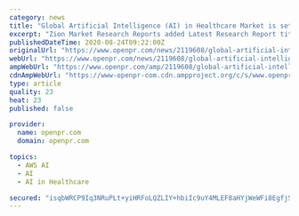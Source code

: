 ```yaml
---
category: news
title: "Global Artificial Intelligence (AI) in Healthcare Market is set to grow at Double Digit CAGR During 2020–2026 - Zion Market Research"
excerpt: "Zion Market Research Reports added Latest Research Report titled Global Artificial Intelligence AI in Healthcare Market is set to grow at Double Digit CAGR During 2020 2026 Zion Market Research to its Large Report database This report gives detailed survey"
publishedDateTime: 2020-08-24T09:22:00Z
originalUrl: "https://www.openpr.com/news/2119608/global-artificial-intelligence-ai-in-healthcare-market-is-set"
webUrl: "https://www.openpr.com/news/2119608/global-artificial-intelligence-ai-in-healthcare-market-is-set"
ampWebUrl: "https://www.openpr.com/amp/2119608/global-artificial-intelligence-ai-in-healthcare-market-is-set"
cdnAmpWebUrl: "https://www-openpr-com.cdn.ampproject.org/c/s/www.openpr.com/amp/2119608/global-artificial-intelligence-ai-in-healthcare-market-is-set"
type: article
quality: 23
heat: 23
published: false

provider:
  name: openpr.com
  domain: openpr.com

topics:
  - AWS AI
  - AI
  - AI in Healthcare

secured: "isqbWRCP9Iq3NRuPLt+yiHRFoLQZLIY+hbiIc9uY4MLEF8aHYjWeWFi8EgfjSqK626lmaMxDdmk41wHgugLHc1kZmMTpTi9Ef4iCgP2mXq1e1op8HDYe2K5syZqs6jXve+tRWOJmo9yKqH4vWL+KHNCtD7aKXXLwN86dAKRhTvHlOqWXcgkXHQeKE7lsNkJkO3VPDObPuv/0J0bKGy8346QeHFb+xj8JhkR3/9cnZuGAIm6y1Py+S4XavmDI3QxIb5LSv+eykTbUlTbGYXg7XzZnzFODGmuRgqZMCogUIeB2V9xL+k4+mhIUXV41g0O8fZf9zbSiSZj35qxHJiYRofMZCo+aSE0GHnCvSbGRWrQ=;VI+y96tXvifdcsTdxGzAxg=="
---
```


